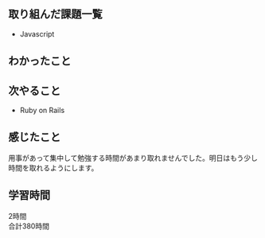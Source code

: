 ## 取り組んだ課題一覧
- Javascript

## わかったこと


## 次やること
- Ruby on Rails

## 感じたこと
用事があって集中して勉強する時間があまり取れませんでした。明日はもう少し時間を取れるようにします。

## 学習時間
2時間<br />
合計380時間